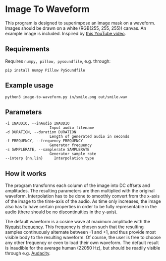 # Image To Waveform

This program is designed to superimpose an image mask on a waveform. Images should be drawn on a white (RGB(255, 255, 255)) canvas. An example image is included. Inspired by [this YouTube video](https://www.youtube.com/watch?v=qeUAHHPt-LY).

## Requirements
Requires `numpy, pillow, pysoundfile`, e.g. through:
```
pip install numpy Pillow PySoundfile
```

## Example usage
```
python3 image-to-waveform.py in/smile.png out/smile.wav
```

## Parameters
```
-i INAUDIO, --inAudio INAUDIO
                    Input audio filename
-d DURATION, --duration DURATION
                    Length of generated audio in seconds
-f FREQUENCY, --frequency FREQUENCY
                    Generator frequency
-s SAMPLERATE, --samplerate SAMPLERATE
                    Generator sample rate
--interp {nn,lin}     Interpolation type
```


## How it works
The program transforms each column of the image into DC offsets and amplitudes. The resulting parameters are then multiplied with the original waveform. Interpolation has to be done to smoothly convert from the x-axis of the image to the time-axis of the audio. As time only increases, the image also has to have certain properties in order to be fully representable in the audio (there should be no discontinuities in the y-axis).

The default waveform is a cosine wave at maximum amplitude with the [Nyquist frequency](https://en.wikipedia.org/wiki/Nyquist_frequency). This frequency is chosen such that the resulting samples continuously alternate between -1 and +1, and thus provide most visible body to the resulting waveform. Of course, the user is free to choose any other frequency or even to load their own waveform. The default result is inaudible for the average human (22050 Hz), but should be readily visible through e.g. [Audacity](https://www.audacityteam.org/).
